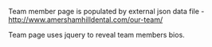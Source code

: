 
Team member page is populated by external json data file - http://www.amershamhilldental.com/our-team/

Team page uses jquery to reveal team members bios.
